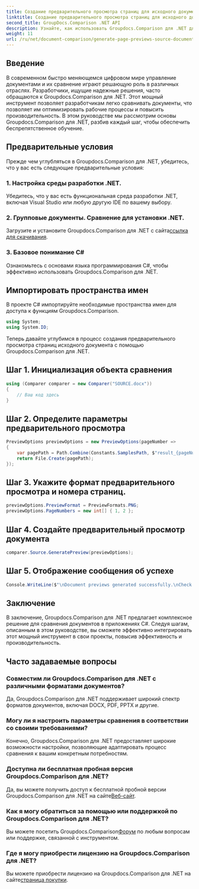 ```yaml
---
title: Создание предварительного просмотра страниц для исходного документа
linktitle: Создание предварительного просмотра страниц для исходного документа
second_title: GroupDocs.Comparison .NET API
description: Узнайте, как использовать Groupdocs.Comparison для .NET для эффективной оптимизации процессов сравнения документов в ваших проектах C#.
weight: 11
url: /ru/net/document-comparison/generate-page-previews-source-document/
---
```

## Введение
В современном быстро меняющемся цифровом мире управление документами и их сравнение играют решающую роль в различных отраслях. Разработчики, ищущие надежные решения, часто обращаются к Groupdocs.Comparison для .NET. Этот мощный инструмент позволяет разработчикам легко сравнивать документы, что позволяет им оптимизировать рабочие процессы и повысить производительность. В этом руководстве мы рассмотрим основы Groupdocs.Comparison для .NET, разбив каждый шаг, чтобы обеспечить беспрепятственное обучение.
## Предварительные условия
Прежде чем углубляться в Groupdocs.Comparison для .NET, убедитесь, что у вас есть следующие предварительные условия:
### 1. Настройка среды разработки .NET.
Убедитесь, что у вас есть функциональная среда разработки .NET, включая Visual Studio или любую другую IDE по вашему выбору.
### 2. Групповые документы. Сравнение для установки .NET.
 Загрузите и установите Groupdocs.Comparison для .NET с сайта[ссылка для скачивания](https://releases.groupdocs.com/comparison/net/).
### 3. Базовое понимание C#
Ознакомьтесь с основами языка программирования C#, чтобы эффективно использовать Groupdocs.Comparison для .NET.

## Импортировать пространства имен
В проекте C# импортируйте необходимые пространства имен для доступа к функциям Groupdocs.Comparison.

```csharp
using System;
using System.IO;
```

Теперь давайте углубимся в процесс создания предварительного просмотра страниц исходного документа с помощью Groupdocs.Comparison для .NET.
## Шаг 1. Инициализация объекта сравнения
```csharp
using (Comparer comparer = new Comparer("SOURCE.docx"))
{
    // Ваш код здесь
}
```
## Шаг 2. Определите параметры предварительного просмотра
```csharp
PreviewOptions previewOptions = new PreviewOptions(pageNumber =>
{
    var pagePath = Path.Combine(Constants.SamplesPath, $"result_{pageNumber}.png");
    return File.Create(pagePath);
});
```
## Шаг 3. Укажите формат предварительного просмотра и номера страниц.
```csharp
previewOptions.PreviewFormat = PreviewFormats.PNG;
previewOptions.PageNumbers = new int[] { 1, 2 };
```
## Шаг 4. Создайте предварительный просмотр документа
```csharp
comparer.Source.GeneratePreview(previewOptions);
```
## Шаг 5. Отображение сообщения об успехе
```csharp
Console.WriteLine($"\nDocument previews generated successfully.\nCheck output in {Directory.GetCurrentDirectory()}.");
```

## Заключение
В заключение, Groupdocs.Comparison для .NET предлагает комплексное решение для сравнения документов в приложениях C#. Следуя шагам, описанным в этом руководстве, вы сможете эффективно интегрировать этот мощный инструмент в свои проекты, повысив эффективность и производительность.
## Часто задаваемые вопросы
### Совместим ли Groupdocs.Comparison для .NET с различными форматами документов?
Да, Groupdocs.Comparison для .NET поддерживает широкий спектр форматов документов, включая DOCX, PDF, PPTX и другие.
### Могу ли я настроить параметры сравнения в соответствии со своими требованиями?
Конечно, Groupdocs.Comparison для .NET предоставляет широкие возможности настройки, позволяющие адаптировать процесс сравнения к вашим конкретным потребностям.
### Доступна ли бесплатная пробная версия Groupdocs.Comparison для .NET?
 Да, вы можете получить доступ к бесплатной пробной версии Groupdocs.Comparison для .NET на сайте[Веб-сайт](https://releases.groupdocs.com/).
### Как я могу обратиться за помощью или поддержкой по Groupdocs.Comparison для .NET?
 Вы можете посетить Groupdocs.Comparison[Форум](https://forum.groupdocs.com/c/comparison/12) по любым вопросам или поддержке, связанной с инструментом.
### Где я могу приобрести лицензию на Groupdocs.Comparison для .NET?
 Вы можете приобрести лицензию на Groupdocs.Comparison для .NET на сайте[страница покупки](https://purchase.groupdocs.com/buy).